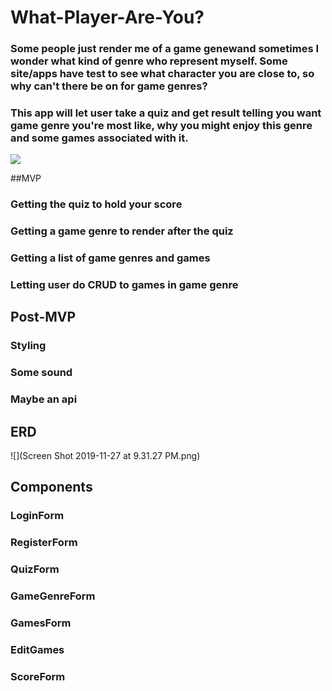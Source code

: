 # What-Player-Are-You?

### Some people just render me of a game genewand sometimes I wonder what kind of genre who represent myself. Some site/apps have test to see what character you are close to, so why can't there be on for game genres?

### This app will let user take a quiz and  get result telling you want game genre you're most like, why you might enjoy this genre and some games associated with it.


![](https://media.giphy.com/media/TTy5YmVmhmWhq/giphy.gif)

##MVP
### Getting the quiz to hold your score
### Getting a game genre to render after the quiz
### Getting a list of game genres and games
### Letting user do CRUD to games in game genre

## Post-MVP
### Styling
### Some sound
### Maybe an api 

## ERD
![](Screen Shot 2019-11-27 at 9.31.27 PM.png)

## Components
### LoginForm
### RegisterForm
### QuizForm
### GameGenreForm
### GamesForm
### EditGames
### ScoreForm
